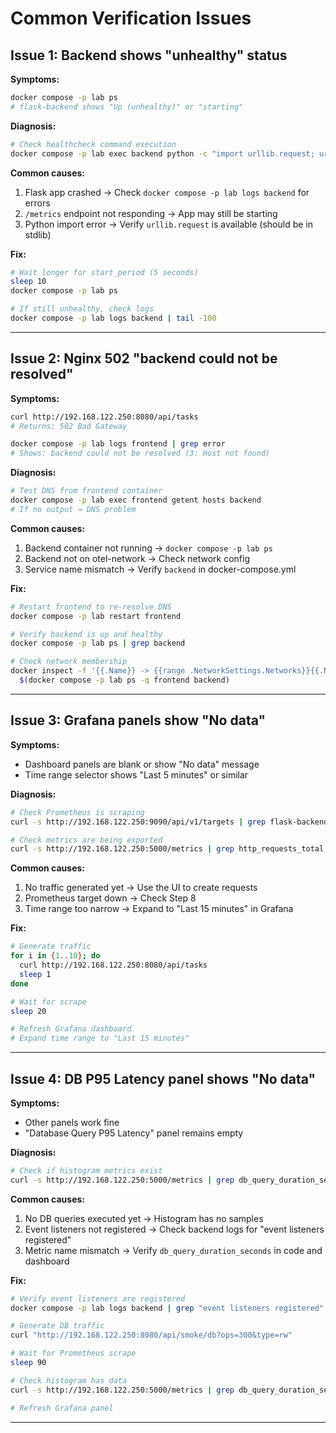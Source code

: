 # Common Verification Issues

## Issue 1: Backend shows "unhealthy" status

**Symptoms:**
```bash
docker compose -p lab ps
# flask-backend shows "Up (unhealthy)" or "starting"
```

**Diagnosis:**
```bash
# Check healthcheck command execution
docker compose -p lab exec backend python -c "import urllib.request; urllib.request.urlopen('http://localhost:5000/metrics', timeout=2).read()"
```

**Common causes:**
1. Flask app crashed → Check `docker compose -p lab logs backend` for errors
2. `/metrics` endpoint not responding → App may still be starting
3. Python import error → Verify `urllib.request` is available (should be in stdlib)

**Fix:**
```bash
# Wait longer for start_period (5 seconds)
sleep 10
docker compose -p lab ps

# If still unhealthy, check logs
docker compose -p lab logs backend | tail -100
```

---

## Issue 2: Nginx 502 "backend could not be resolved"

**Symptoms:**
```bash
curl http://192.168.122.250:8080/api/tasks
# Returns: 502 Bad Gateway

docker compose -p lab logs frontend | grep error
# Shows: backend could not be resolved (3: Host not found)
```

**Diagnosis:**
```bash
# Test DNS from frontend container
docker compose -p lab exec frontend getent hosts backend
# If no output → DNS problem
```

**Common causes:**
1. Backend container not running → `docker compose -p lab ps`
2. Backend not on otel-network → Check network config
3. Service name mismatch → Verify `backend` in docker-compose.yml

**Fix:**
```bash
# Restart frontend to re-resolve DNS
docker compose -p lab restart frontend

# Verify backend is up and healthy
docker compose -p lab ps | grep backend

# Check network membership
docker inspect -f '{{.Name}} -> {{range .NetworkSettings.Networks}}{{.Name}}{{end}}' \
  $(docker compose -p lab ps -q frontend backend)
```

---

## Issue 3: Grafana panels show "No data"

**Symptoms:**
- Dashboard panels are blank or show "No data" message
- Time range selector shows "Last 5 minutes" or similar

**Diagnosis:**
```bash
# Check Prometheus is scraping
curl -s http://192.168.122.250:9090/api/v1/targets | grep flask-backend

# Check metrics are being exported
curl -s http://192.168.122.250:5000/metrics | grep http_requests_total
```

**Common causes:**
1. No traffic generated yet → Use the UI to create requests
2. Prometheus target down → Check Step 8
3. Time range too narrow → Expand to "Last 15 minutes" in Grafana

**Fix:**
```bash
# Generate traffic
for i in {1..10}; do
  curl http://192.168.122.250:8080/api/tasks
  sleep 1
done

# Wait for scrape
sleep 20

# Refresh Grafana dashboard
# Expand time range to "Last 15 minutes"
```

---

## Issue 4: DB P95 Latency panel shows "No data"

**Symptoms:**
- Other panels work fine
- "Database Query P95 Latency" panel remains empty

**Diagnosis:**
```bash
# Check if histogram metrics exist
curl -s http://192.168.122.250:5000/metrics | grep db_query_duration_seconds_bucket
```

**Common causes:**
1. No DB queries executed yet → Histogram has no samples
2. Event listeners not registered → Check backend logs for "event listeners registered"
3. Metric name mismatch → Verify `db_query_duration_seconds` in code and dashboard

**Fix:**
```bash
# Verify event listeners are registered
docker compose -p lab logs backend | grep "event listeners registered"

# Generate DB traffic
curl "http://192.168.122.250:8080/api/smoke/db?ops=300&type=rw"

# Wait for Prometheus scrape
sleep 90

# Check histogram has data
curl -s http://192.168.122.250:5000/metrics | grep db_query_duration_seconds_bucket | grep -v "0.0$"

# Refresh Grafana panel
```

---

